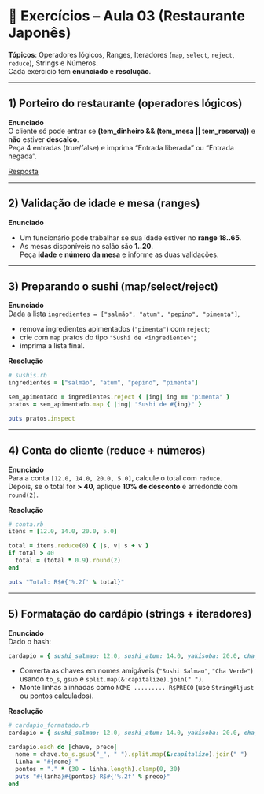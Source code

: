 
# 📘 Exercícios – **Aula 03 (Restaurante Japonês)**
**Tópicos**: Operadores lógicos, Ranges, Iteradores (`map`, `select`, `reject`, `reduce`), Strings e Números.  
Cada exercício tem **enunciado** e **resolução**.

---

## 1) Porteiro do restaurante (operadores lógicos)
**Enunciado**  
O cliente só pode entrar se **(tem_dinheiro && (tem_mesa || tem_reserva))** e **não** estiver **descalço**.  
Peça 4 entradas (true/false) e imprima “Entrada liberada” ou “Entrada negada”.

[Resposta](modulo_01/aula04/exercicios/resolucao/r01.rb)

---

## 2) Validação de idade e mesa (ranges)
**Enunciado**  
- Um funcionário pode trabalhar se sua idade estiver no **range 18..65**.  
- As mesas disponíveis no salão são **1..20**.  
Peça **idade** e **número da mesa** e informe as duas validações.

---

## 3) Preparando o sushi (map/select/reject)
**Enunciado**  
Dada a lista `ingredientes = ["salmão", "atum", "pepino", "pimenta"]`,  
- remova ingredientes apimentados (`"pimenta"`) com `reject`;  
- crie com `map` pratos do tipo `"Sushi de <ingrediente>"`;  
- imprima a lista final.

**Resolução**
```ruby
# sushis.rb
ingredientes = ["salmão", "atum", "pepino", "pimenta"]

sem_apimentado = ingredientes.reject { |ing| ing == "pimenta" }
pratos = sem_apimentado.map { |ing| "Sushi de #{ing}" }

puts pratos.inspect
```

---

## 4) Conta do cliente (reduce + números)
**Enunciado**  
Para a conta `[12.0, 14.0, 20.0, 5.0]`, calcule o total com `reduce`.  
Depois, se o total for **> 40**, aplique **10% de desconto** e arredonde com `round(2)`.

**Resolução**
```ruby
# conta.rb
itens = [12.0, 14.0, 20.0, 5.0]

total = itens.reduce(0) { |s, v| s + v }
if total > 40
  total = (total * 0.9).round(2)
end

puts "Total: R$#{'%.2f' % total}"
```

---

## 5) Formatação do cardápio (strings + iteradores)
**Enunciado**  
Dado o hash:
```ruby
cardapio = { sushi_salmao: 12.0, sushi_atum: 14.0, yakisoba: 20.0, cha_verde: 5.0 }
```
- Converta as chaves em nomes amigáveis (`"Sushi Salmao"`, `"Cha Verde"`) usando `to_s`, `gsub` e `split.map(&:capitalize).join(" ")`.  
- Monte linhas alinhadas como `NOME ......... R$PRECO` (use `String#ljust` ou pontos calculados).

**Resolução**
```ruby
# cardapio_formatado.rb
cardapio = { sushi_salmao: 12.0, sushi_atum: 14.0, yakisoba: 20.0, cha_verde: 5.0 }

cardapio.each do |chave, preco|
  nome = chave.to_s.gsub("_", " ").split.map(&:capitalize).join(" ")
  linha = "#{nome} "
  pontos = "." * (30 - linha.length).clamp(0, 30)
  puts "#{linha}#{pontos} R$#{'%.2f' % preco}"
end
```
